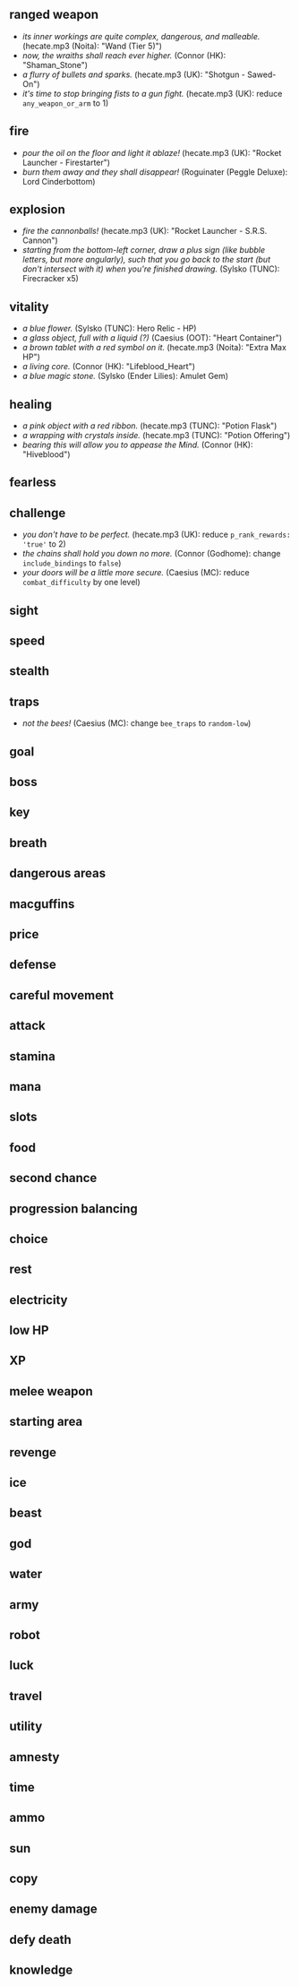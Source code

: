 ## ranged weapon

- *its inner workings are quite complex, dangerous, and malleable.* (hecate.mp3 (Noita): "Wand (Tier 5)")
- *now, the wraiths shall reach ever higher.* (Connor (HK): "Shaman_Stone")
- *a flurry of bullets and sparks.* (hecate.mp3 (UK): "Shotgun - Sawed-On")
- *it's time to stop bringing fists to a gun fight.* (hecate.mp3 (UK): reduce `any_weapon_or_arm` to 1)

## fire

- *pour the oil on the floor and light it ablaze!* (hecate.mp3 (UK): "Rocket Launcher - Firestarter")
- *burn them away and they shall disappear!* (Roguinater (Peggle Deluxe): Lord Cinderbottom)

## explosion

- *fire the cannonballs!* (hecate.mp3 (UK): "Rocket Launcher - S.R.S. Cannon")
- *starting from the bottom-left corner, draw a plus sign (like bubble letters, but more angularly), such that you go back to the start (but don't intersect with it) when you're finished drawing.* (Sylsko (TUNC): Firecracker x5)

## vitality

- *a blue flower.* (Sylsko (TUNC): Hero Relic - HP)
- *a glass object, full with a liquid (?)* (Caesius (OOT): "Heart Container")
- *a brown tablet with a red symbol on it.* (hecate.mp3 (Noita): "Extra Max HP")
- *a living core.* (Connor (HK): "Lifeblood_Heart")
- *a blue magic stone.* (Sylsko (Ender Lilies): Amulet Gem)

## healing

- *a pink object with a red ribbon.* (hecate.mp3 (TUNC): "Potion Flask")
- *a wrapping with crystals inside.* (hecate.mp3 (TUNC): "Potion Offering")
- *bearing this will allow you to appease the Mind.* (Connor (HK): "Hiveblood")

## fearless

## challenge

- *you don't have to be perfect.* (hecate.mp3 (UK): reduce `p_rank_rewards: 'true'` to 2)
- *the chains shall hold you down no more.* (Connor (Godhome): change `include_bindings` to `false`)
- *your doors will be a little more secure.* (Caesius (MC): reduce `combat_difficulty` by one level)

## sight

## speed

## stealth

## traps

- *not the bees!* (Caesius (MC): change `bee_traps` to `random-low`)

## goal

## boss

## key

## breath

## dangerous areas

## macguffins

## price

## defense

## careful movement

## attack

## stamina

## mana

## slots

## food

## second chance

## progression balancing

## choice

## rest

## electricity

## low HP

## XP

## melee weapon

## starting area

## revenge

## ice

## beast

## god

## water

## army

## robot

## luck

## travel

## utility

## amnesty

## time

## ammo

## sun

## copy

## enemy damage

## defy death

## knowledge